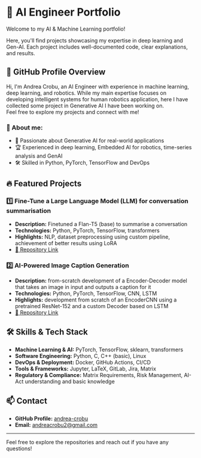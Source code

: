 # 🚀 AI Engineer Portfolio

Welcome to my AI & Machine Learning portfolio! 

Here, you'll find projects showcasing my expertise in deep learning and Gen-AI. Each project includes well-documented code, clear explanations, and results.

## 📌 GitHub Profile Overview
Hi, I'm Andrea Crobu, an AI Engineer with experience in machine learning, deep learning, and robotics. 
While my main expertise focuses on developing intelligent systems for human robotics application, here I have collected some project in Generative AI I have been working on. \
Feel free to explore my projects and connect with me!

### 🌟 About me:
- 🚀 Passionate about Generative AI for real-world applications
- 🏆 Experienced in deep learning, Embedded AI for robotics, time-series analysis and GenAI
- 🛠️ Skilled in Python, PyTorch, TensorFlow and DevOps

## 🔥 Featured Projects

### **1️⃣ Fine-Tune a Large Language Model (LLM) for conversation summarisation**
- **Description:** Finetuned a Flan-T5 (base) to summarise a conversation
- **Technologies:** Python, PyTorch, TensorFlow, transformers
- **Highlights:** NLP, dataset preprocessing using custom pipeline, achievement of better results using LoRA
- [🔗 Repository Link](https://github.com/andrea-crobu/Fine-Tune-a-Large-Language-Model-LLM-for-conversation-summarisation)

### **2️⃣ AI-Powered Image Caption Generation**
- **Description:** from-scratch development of a Encoder-Decoder model that takes an image in input and outputs a caption for it
- **Technologies:** Python, PyTorch, TensorFlow, CNN, LSTM
- **Highlights:** development from scratch of an EncoderCNN using a pretrained ResNet-152 and a custom Decoder based on LSTM
- [🔗 Repository Link](https://github.com/andrea-crobu/AI-Powered-Image-Caption-Generation)
  
## 🛠️ Skills & Tech Stack
- **Machine Learning & AI:** PyTorch, TensorFlow, sklearn, transformers
- **Software Engineering:** Python, C, C++ (basic), Linux
- **DevOps & Deployment:** Docker, GitHub Actions, CI/CD
- **Tools & Frameworks:** Jupyter, LaTeX, GitLab, Jira, Matrix
- **Regulatory & Compliance:** Matrix Requirements, Risk Management, AI-Act understanding and basic knowledge

## 📫 Contact
- **GitHub Profile:** [andrea-crobu](https://github.com/andrea-crobu)
- **Email:** andreacrobu2@gmail.com

---

Feel free to explore the repositories and reach out if you have any questions!

